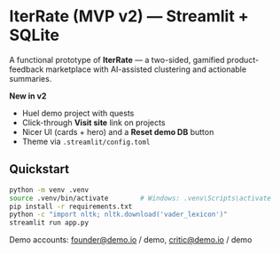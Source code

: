 
# IterRate (MVP v2) — Streamlit + SQLite

A functional prototype of **IterRate** — a two-sided, gamified product-feedback marketplace with AI-assisted clustering and actionable summaries.

**New in v2**
- Huel demo project with quests
- Click-through **Visit site** link on projects
- Nicer UI (cards + hero) and a **Reset demo DB** button
- Theme via `.streamlit/config.toml`

## Quickstart
```bash
python -m venv .venv
source .venv/bin/activate        # Windows: .venv\Scripts\activate
pip install -r requirements.txt
python -c "import nltk; nltk.download('vader_lexicon')"
streamlit run app.py
```
Demo accounts: founder@demo.io / demo, critic@demo.io / demo
